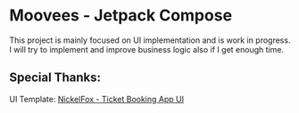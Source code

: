 # Moovees - Jetpack Compose
This project is mainly focused on UI implementation and is work in progress. 
I will try to implement and improve business logic also if I get enough time.

## Special Thanks:
UI Template: [NickelFox - Ticket Booking App UI](https://dribbble.com/shots/18513235-Movie-Ticket-Booking-App)